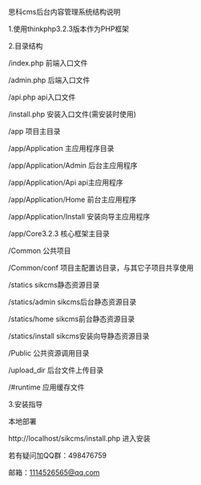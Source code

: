 思科cms后台内容管理系统结构说明

1.使用thinkphp3.2.3版本作为PHP框架

2.目录结构

/index.php              前端入口文件

/admin.php              后端入口文件

/api.php                api入口文件

/install.php            安装入口文件(需安装时使用)


/app				     项目主目录

/app/Application         主应用程序目录

/app/Application/Admin   后台主应用程序

/app/Application/Api     api主应用程序

/app/Application/Home    前台主应用程序

/app/Application/Install 安装向导主应用程序

/app/Core3.2.3	        核心框架主目录

/Common                 公共项目

/Common/conf	        项目主配置访目录，与其它子项目共享使用

/statics				sikcms静态资源目录

/statics/admin			sikcms后台静态资源目录

/statics/home		    sikcms前台静态资源目录

/statics/install		sikcms安装向导静态资源目录

/Public                 公共资源调用目录

/upload_dir             后台文件上传目录

/#runtime               应用缓存文件

3.安装指导

本地部署

http://localhost/sikcms/install.php 进入安装


若有疑问加QQ群：498476759

邮箱：1114526565@qq.com




